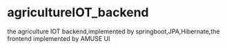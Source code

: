 # agricultureIOT_backend
the agriculture IOT backend,implemented by springboot,JPA,Hibernate,the frontend implemented by AMUSE UI
